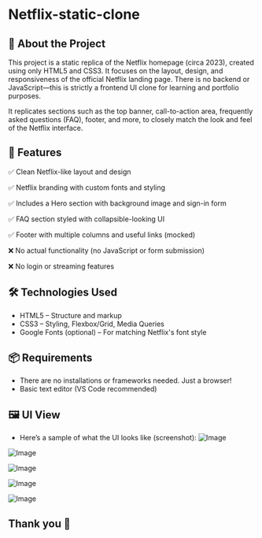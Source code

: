 # Netflix-static-clone
## 📝 About the Project
This project is a static replica of the Netflix homepage (circa 2023), created using only HTML5 and CSS3. It focuses on the layout, design, and responsiveness of the official Netflix landing page. There is no backend or JavaScript—this is strictly a frontend UI clone for learning and portfolio purposes.

It replicates sections such as the top banner, call-to-action area, frequently asked questions (FAQ), footer, and more, to closely match the look and feel of the Netflix interface.
## 🚀 Features
✅ Clean Netflix-like layout and design

✅ Netflix branding with custom fonts and styling

✅ Includes a Hero section with background image and sign-in form

✅ FAQ section styled with collapsible-looking UI

✅ Footer with multiple columns and useful links (mocked)

❌ No actual functionality (no JavaScript or form submission)

❌ No login or streaming features

## 🛠️ Technologies Used
- HTML5 – Structure and markup
- CSS3 – Styling, Flexbox/Grid, Media Queries
- Google Fonts (optional) – For matching Netflix's font style

## 📦 Requirements
- There are no installations or frameworks needed. Just a browser!
- Basic text editor (VS Code recommended)

## 🖼️ UI View
- Here’s a sample of what the UI looks like (screenshot):
![Image](https://github.com/user-attachments/assets/5b4f8c1b-cd29-428e-ae07-0443cf7b0395)

![Image](https://github.com/user-attachments/assets/4fdad019-5a2e-4ed0-9418-370dc9397a70)

![Image](https://github.com/user-attachments/assets/d3fdf906-5636-4ca7-a459-fb0759d6d984)

![Image](https://github.com/user-attachments/assets/ce68fbd8-a20b-4323-bcd8-7bc54a7fcbd1)

![Image](https://github.com/user-attachments/assets/cc01fc2e-c85e-481f-bf63-e279d2062bb2)

## Thank you 🙏 
